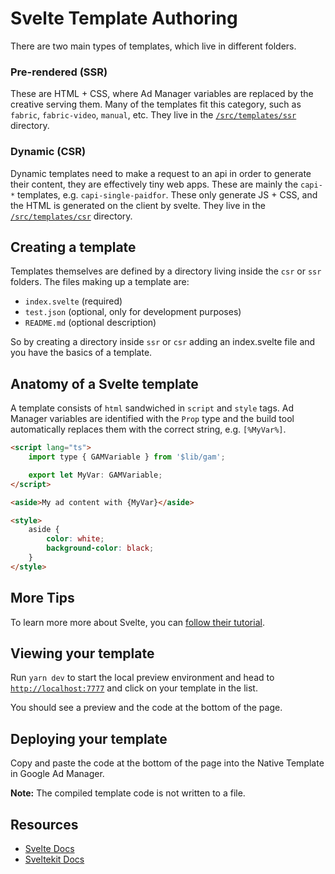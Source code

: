 # Svelte Template Authoring

There are two main types of templates, which live in different folders.

### Pre-rendered (SSR)
These are HTML + CSS, where Ad Manager variables are replaced by
the creative serving them. Many of the templates fit this category, such as `fabric`,
`fabric-video`, `manual`, etc. They live in the [`/src/templates/ssr`](/src/templates/ssr) directory.

### Dynamic (CSR)
Dynamic templates need to make a request to an api in order to generate their
content, they are effectively tiny web apps. These are mainly the `capi-*` templates, e.g. `capi-single-paidfor`.
These only generate JS + CSS, and the HTML is generated on the client by svelte.
They live in the [`/src/templates/csr`](/src/templates/csr) directory.

## Creating a template

Templates themselves are defined by a directory living inside the `csr` or `ssr`
folders. The files making up a template are:

-   `index.svelte` (required)
-   `test.json` (optional, only for development purposes)
-   `README.md` (optional description)

So by creating a directory inside `ssr` or `csr` adding an index.svelte file and you have the basics of a template.

## Anatomy of a Svelte template

A template consists of `html` sandwiched in `script` and `style` tags.
Ad Manager variables are identified with the `Prop` type and the build tool automatically
replaces them with the correct string, e.g. `[%MyVar%]`.

```html
<script lang="ts">
	import type { GAMVariable } from '$lib/gam';

	export let MyVar: GAMVariable;
</script>

<aside>My ad content with {MyVar}</aside>

<style>
	aside {
		color: white;
		background-color: black;
	}
</style>
```

## More Tips

To learn more more about Svelte, you can [follow their tutorial](https://svelte.dev/tutorial/basics).

## Viewing your template

Run `yarn dev` to start the local preview environment and head to [`http://localhost:7777`](http://localhost:7777) and click on your template in the list.

You should see a preview and the code at the bottom of the page.

## Deploying your template

Copy and paste the code at the bottom of the page into the Native Template in Google Ad Manager.

**Note:** The compiled template code is not written to a file.

## Resources

* [Svelte Docs](https://svelte.dev/docs)
* [Sveltekit Docs](https://kit.svelte.dev/docs/introduction)
